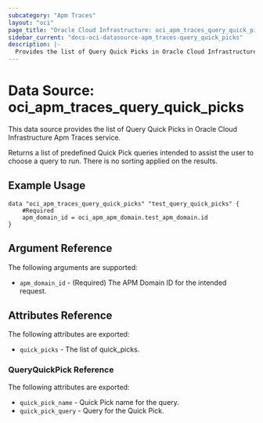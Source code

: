 ```yaml
---
subcategory: "Apm Traces"
layout: "oci"
page_title: "Oracle Cloud Infrastructure: oci_apm_traces_query_quick_picks"
sidebar_current: "docs-oci-datasource-apm_traces-query_quick_picks"
description: |-
  Provides the list of Query Quick Picks in Oracle Cloud Infrastructure Apm Traces service
---
```


# Data Source: oci_apm_traces_query_quick_picks
This data source provides the list of Query Quick Picks in Oracle Cloud Infrastructure Apm Traces service.

Returns a list of predefined Quick Pick queries intended to assist the user
to choose a query to run.  There is no sorting applied on the results.


## Example Usage

```hcl
data "oci_apm_traces_query_quick_picks" "test_query_quick_picks" {
	#Required
	apm_domain_id = oci_apm_apm_domain.test_apm_domain.id
}
```

## Argument Reference

The following arguments are supported:

* `apm_domain_id` - (Required) The APM Domain ID for the intended request. 


## Attributes Reference

The following attributes are exported:

* `quick_picks` - The list of quick_picks.

### QueryQuickPick Reference

The following attributes are exported:

* `quick_pick_name` - Quick Pick name for the query. 
* `quick_pick_query` - Query for the Quick Pick. 

